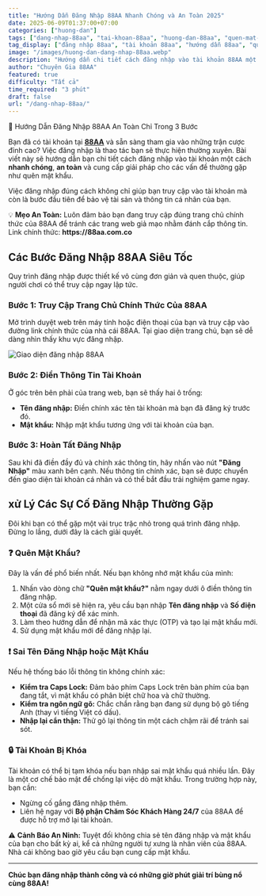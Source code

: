 ```yaml
---
title: "Hướng Dẫn Đăng Nhập 88AA Nhanh Chóng và An Toàn 2025"
date: 2025-06-09T01:37:00+07:00
categories: ["huong-dan"]
tags: ["dang-nhap-88aa", "tai-khoan-88aa", "huong-dan-88aa", "quen-mat-khau-88aa", "huong-dan-88aa"]
tag_display: ["đăng nhập 88aa", "tài khoản 88aa", "hướng dẫn 88aa", "quên mật khẩu 88aa", "hướng dẫn 88aa"]
image: "/images/huong-dan-dang-nhap-88aa.webp"
description: "Hướng dẫn chi tiết cách đăng nhập vào tài khoản 88AA một cách an toàn và nhanh chóng. Bao gồm cách xử lý các sự cố thường gặp như quên mật khẩu."
author: "Chuyên Gia 88AA"
featured: true
difficulty: "Tất cả"
time_required: "3 phút"
draft: false
url: "/dang-nhap-88aa/"
---
```


🔑 Hướng Dẫn Đăng Nhập 88AA An Toàn Chỉ Trong 3 Bước

Bạn đã có tài khoản tại **[88AA](https://88aa.com.co)** và sẵn sàng tham gia vào những trận cược đỉnh cao? Việc đăng nhập là thao tác bạn sẽ thực hiện thường xuyên. Bài viết này sẽ hướng dẫn bạn chi tiết cách đăng nhập vào tài khoản một cách **nhanh chóng**, **an toàn** và cung cấp giải pháp cho các vấn đề thường gặp như quên mật khẩu.

Việc đăng nhập đúng cách không chỉ giúp bạn truy cập vào tài khoản mà còn là bước đầu tiên để bảo vệ tài sản và thông tin cá nhân của bạn.

<div class="highlight-box">
💡 <strong>Mẹo An Toàn:</strong> Luôn đảm bảo bạn đang truy cập đúng trang chủ chính thức của 88AA để tránh các trang web giả mạo nhằm đánh cắp thông tin. Link chính thức: <strong>https://88aa.com.co</strong>
</div>

## Các Bước Đăng Nhập 88AA Siêu Tốc

Quy trình đăng nhập được thiết kế vô cùng đơn giản và quen thuộc, giúp người chơi có thể truy cập ngay lập tức.

### Bước 1: Truy Cập Trang Chủ Chính Thức Của 88AA

Mở trình duyệt web trên máy tính hoặc điện thoại của bạn và truy cập vào đường link chính thức của nhà cái 88AA. Tại giao diện trang chủ, bạn sẽ dễ dàng nhìn thấy khu vực đăng nhập.

![Giao diện đăng nhập 88AA](/images/giao-dien-dang-nhap-88aa.webp)

### Bước 2: Điền Thông Tin Tài Khoản

Ở góc trên bên phải của trang web, bạn sẽ thấy hai ô trống:
- **Tên đăng nhập:** Điền chính xác tên tài khoản mà bạn đã đăng ký trước đó.
- **Mật khẩu:** Nhập mật khẩu tương ứng với tài khoản của bạn.
### Bước 3: Hoàn Tất Đăng Nhập

Sau khi đã điền đầy đủ và chính xác thông tin, hãy nhấn vào nút **"Đăng Nhập"** màu xanh bên cạnh. Nếu thông tin chính xác, bạn sẽ được chuyển đến giao diện tài khoản cá nhân và có thể bắt đầu trải nghiệm game ngay.

##  xử Lý Các Sự Cố Đăng Nhập Thường Gặp

Đôi khi bạn có thể gặp một vài trục trặc nhỏ trong quá trình đăng nhập. Đừng lo lắng, dưới đây là cách giải quyết.

### ❓ Quên Mật Khẩu?
Đây là vấn đề phổ biến nhất. Nếu bạn không nhớ mật khẩu của mình:
1.  Nhấn vào dòng chữ **"Quên mật khẩu?"** nằm ngay dưới ô điền thông tin đăng nhập.
2.  Một cửa sổ mới sẽ hiện ra, yêu cầu bạn nhập **Tên đăng nhập** và **Số điện thoại** đã đăng ký để xác minh.
3.  Làm theo hướng dẫn để nhận mã xác thực (OTP) và tạo lại mật khẩu mới.
4.  Sử dụng mật khẩu mới để đăng nhập lại.

### ❗ Sai Tên Đăng Nhập hoặc Mật Khẩu
Nếu hệ thống báo lỗi thông tin không chính xác:
-   **Kiểm tra Caps Lock:** Đảm bảo phím Caps Lock trên bàn phím của bạn đang tắt, vì mật khẩu có phân biệt chữ hoa và chữ thường.
-   **Kiểm tra ngôn ngữ gõ:** Chắc chắn rằng bạn đang sử dụng bộ gõ tiếng Anh (thay vì tiếng Việt có dấu).
-   **Nhập lại cẩn thận:** Thử gõ lại thông tin một cách chậm rãi để tránh sai sót.

### 🔒 Tài Khoản Bị Khóa
Tài khoản có thể bị tạm khóa nếu bạn nhập sai mật khẩu quá nhiều lần. Đây là một cơ chế bảo mật để chống lại việc dò mật khẩu. Trong trường hợp này, bạn cần:
-   Ngừng cố gắng đăng nhập thêm.
-   Liên hệ ngay với **Bộ phận Chăm Sóc Khách Hàng 24/7** của 88AA để được hỗ trợ mở lại tài khoản.

<div class="warning-box">
⚠️ <strong>Cảnh Báo An Ninh:</strong> Tuyệt đối không chia sẻ tên đăng nhập và mật khẩu của bạn cho bất kỳ ai, kể cả những người tự xưng là nhân viên của 88AA. Nhà cái không bao giờ yêu cầu bạn cung cấp mật khẩu.
</div>

---

**Chúc bạn đăng nhập thành công và có những giờ phút giải trí bùng nổ cùng 88AA!**